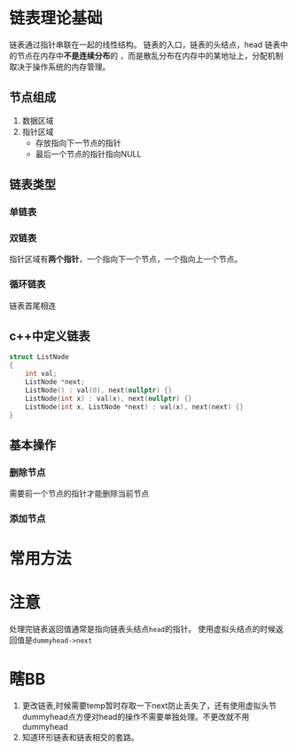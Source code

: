 # 链表理论基础
链表通过指针串联在一起的线性结构。
链表的入口，链表的头结点，head
链表中的节点在内存中**不是连续分布**的 ，而是散乱分布在内存中的某地址上，分配机制取决于操作系统的内存管理。

## 节点组成
1. 数据区域
2. 指针区域
    - 存放指向下一节点的指针
    - 最后一个节点的指针指向NULL

## 链表类型
### 单链表

### 双链表
指针区域有**两个指针**，一个指向下一个节点，一个指向上一个节点。

### 循环链表
链表首尾相连

## c++中定义链表
```c++
struct ListNode
{
    int val;
    ListNode *next;
    ListNode() : val(0), next(nullptr) {}
    ListNode(int x) : val(x), next(nullptr) {}
    ListNode(int x, ListNode *next) : val(x), next(next) {}
}
```

## 基本操作
### 删除节点
需要前一个节点的指针才能删除当前节点
### 添加节点
# 常用方法

# 注意
处理完链表返回值通常是指向链表头结点`head`的指针。
使用虚拟头结点的时候返回值是`dummyhead->next`

# 瞎BB
1. 更改链表,时候需要temp暂时存取一下next防止丢失了，还有使用虚拟头节dummyhead点方便对head的操作不需要单独处理。不更改就不用dummyhead
2. 知道环形链表和链表相交的套路。